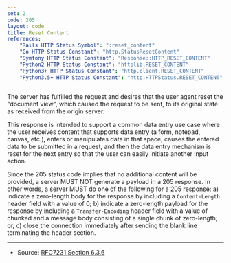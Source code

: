```yaml
---
set: 2
code: 205
layout: code
title: Reset Content
references:
    "Rails HTTP Status Symbol": ":reset_content"
    "Go HTTP Status Constant": "http.StatusResetContent"
    "Symfony HTTP Status Constant": "Response::HTTP_RESET_CONTENT"
    "Python2 HTTP Status Constant": "httplib.RESET_CONTENT"
    "Python3+ HTTP Status Constant": "http.client.RESET_CONTENT"
    "Python3.5+ HTTP Status Constant": "http.HTTPStatus.RESET_CONTENT"
---
```


The server has fulfilled the request and desires that the user agent
reset the "document view", which caused the request to be sent, to its
original state as received from the origin server.

This response is intended to support a common data entry use case where
the user receives content that supports data entry (a form, notepad,
canvas, etc.), enters or manipulates data in that space, causes the
entered data to be submitted in a request, and then the data entry
mechanism is reset for the next entry so that the user can easily
initiate another input action.

Since the 205 status code implies that no additional content will be
provided, a server MUST NOT generate a payload in a 205 response. In
other words, a server MUST do one of the following for a 205 response:
a) indicate a zero-length body for the response by including a
`Content-Length` header field with a value of 0; b) indicate a zero-length
payload for the response by including a `Transfer-Encoding` header field
with a value of chunked and a message body consisting of a single chunk
of zero-length; or, c) close the connection immediately after sending
the blank line terminating the header section.

---

* Source: [RFC7231 Section 6.3.6][1]

[1]: <{{site.rfcUrl}}/rfc7231#section-6.3.6>
